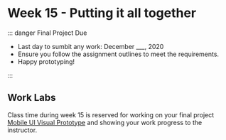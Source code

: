 # Week 15 - Putting it all together

::: danger Final Project Due

- Last day to sumbit any work: December ___, 2020
- Ensure you follow the assignment outlines to meet the requirements.
- Happy prototyping! 

:::

## Work Labs

Class time during week 15 is reserved for working on your final project [Mobile UI Visual Prototype](../assignments/proj.md) and showing your work progress to the instructor.
